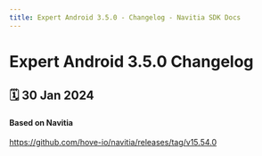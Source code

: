 ```yaml
---
title: Expert Android 3.5.0 - Changelog - Navitia SDK Docs
---
```


# Expert Android 3.5.0 Changelog

<h2>🗓 30 Jan 2024</h2>

#### Based on Navitia
https://github.com/hove-io/navitia/releases/tag/v15.54.0
